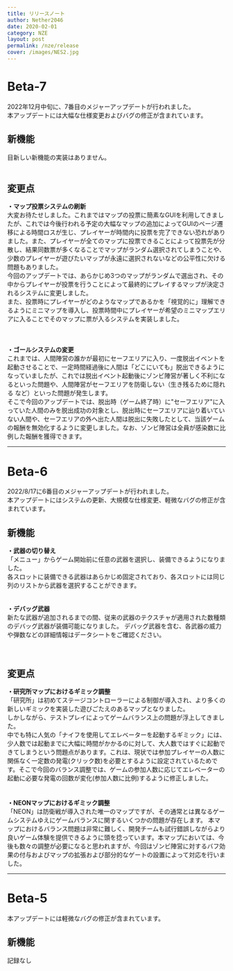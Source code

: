 ```yaml
---
title: リリースノート
author: Nether2046
date: 2020-02-01
category: NZE
layout: post
permalink: /nze/release
cover: /images/NES2.jpg
---
```


# Beta-7
2022年12月中旬に、7番目のメジャーアップデートが行われました。  
本アップデートには大幅な仕様変更およびバグの修正が含まれています。

## 新機能

目新しい新機能の実装はありません。
<br><br>


## 変更点

 **・マップ投票システムの刷新**  
大変お待たせしました。これまではマップの投票に簡素なGUIを利用してきましたが、これでは今後行われる予定の大幅なマップの追加によってGUIのページ遷移による時間ロスが生じ、プレイヤーが時間内に投票を完了できない恐れがありました。また、プレイヤーが全てのマップに投票できることによって投票先が分散し、結果同数票が多くなることでマップがランダム選択されてしまうことや、少数のプレイヤーが遊びたいマップが永遠に選択されないなどの公平性に欠ける問題もありました。  
今回のアップデートでは、あらかじめ3つのマップがランダムで選出され、その中からプレイヤーが投票を行うことによって最終的にプレイするマップが決定されるシステムに変更しました。  
また、投票時にプレイヤーがどのようなマップであるかを「視覚的に」理解できるようにミニマップを導入し、投票時間中にプレイヤーが希望のミニマップエリアに入ることでそのマップに票が入るシステムを実装しました。

 　　
   <br><br>
 **・ゴールシステムの変更**  
これまでは、人間陣営の誰かが最初にセーフエリアに入り、一度脱出イベントを起動させることで、一定時間経過後に人間は「どこにいても」脱出できるようになっていましたが、これでは脱出イベント起動後にゾンビ陣営が著しく不利になるといった問題や、人間陣営がセーフエリアを防衛しない（生き残るために隠れる など）といった問題が発生します。  
そこで今回のアップデートでは、脱出時（ゲーム終了時）に"セーフエリア"に入っていた人間のみを脱出成功の対象とし、脱出時にセーフエリアに辿り着いていない人間や、セーフエリアの外へ出た人間は脱出に失敗したとして、当該ゲームの報酬を無効化するように変更しました。なお、ゾンビ陣営は全員が感染数に比例した報酬を獲得できます。

***

# Beta-6
2022/8/17に6番目のメジャーアップデートが行われました。  
本アップデートにはシステムの更新、大規模な仕様変更、軽微なバグの修正が含まれています。

## 新機能

 **・武器の切り替え**  
 「メニュー」からゲーム開始前に任意の武器を選択し、装備できるようになりました。  
 各スロットに装備できる武器はあらかじめ固定されており、各スロットには同じ列のリストから武器を選択することができます。  
<br><br>
 **・デバッグ武器**  
新たな武器が追加されるまでの間、従来の武器のテクスチャが適用された数種類のデバッグ武器が装備可能になりました。  デバッグ武器を含む、各武器の威力や弾数などの詳細情報はデータシートをご確認ください。  
<br><br>


## 変更点

 **・研究所マップにおけるギミック調整**  
 「研究所」は初めてステージコントローラーによる制御が導入され、より多くの新しいギミックを実装した遊びごたえのあるマップとなりました。  
 しかしながら、テストプレイによってゲームバランス上の問題が浮上してきました。  <br>
 中でも特に人気の「ナイフを使用してエレベーターを起動するギミック」には、少人数では起動までに大幅に時間がかかるのに対して、大人数ではすぐに起動できてしまうという問題点があります。これは、現状では参加プレイヤーの人数に関係なく一定数の発電(クリック数)を必要とするように設定されているためです。そこで今回のバランス調整では、ゲームの参加人数に応じてエレベーターの起動に必要な発電の回数が変化(参加人数に比例)するように修正しました。
 　　
   <br><br>
 **・NEONマップにおけるギミック調整**  
 「NEON」は防衛戦が導入された唯一のマップですが、その通常とは異なるゲームシステムゆえにゲームバランスに関するいくつかの問題が存在します。
本マップにおけるバランス問題は非常に難しく、開発チームも試行錯誤しながらより良いゲーム体験を提供できるように頭を捻っています。本マップにおいては、今後も数々の調整が必要になると思われますが、今回はゾンビ陣営に対するバフ効果の付与およびマップの拡張および部分的なゲートの設置によって対応を行いました。

***

# Beta-5
本アップデートには軽微なバグの修正が含まれています。

## 新機能
記録なし
